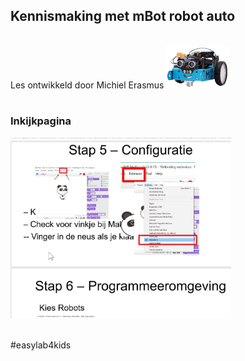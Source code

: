 ## Kennismaking met mBot robot auto
 <br>
 Les ontwikkeld door Michiel Erasmus
<img src="https://github.com/pappavis/Easylab4kids_lessen/blob/master/lesmateriaal/mBot_robot/plaatjes/mBot_transparant.png?raw=true" width="20%" height="20%"> <br>
 <br>

### Inkijkpagina
<img src="https://github.com/pappavis/Easylab4kids_lessen/blob/master/lesmateriaal/mBot_robot/mBot%20robotica%20beginners%20Les%2001/plaatjes/mBot%20robotica%20beginners%20Les%2001_1%2020190220_plaatje.jpg?raw=true" width="70%" height="70%"><br>
<br>

#easylab4kids
